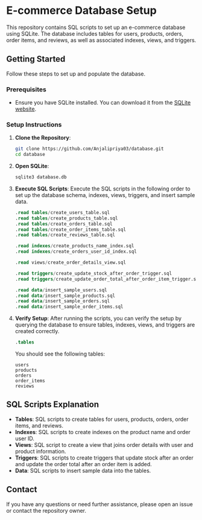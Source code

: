 # E-commerce Database Setup

This repository contains SQL scripts to set up an e-commerce database using SQLite. The database includes tables for users, products, orders, order items, and reviews, as well as associated indexes, views, and triggers.


## Getting Started

Follow these steps to set up and populate the database.

### Prerequisites

- Ensure you have SQLite installed. You can download it from the [SQLite website](https://www.sqlite.org/download.html).

### Setup Instructions

1. **Clone the Repository**:
    ```sh
    git clone https://github.com/Anjalipriya03/database.git
    cd database
    ```

2. **Open SQLite**:
    ```sh
    sqlite3 database.db
    ```

3. **Execute SQL Scripts**:
    Execute the SQL scripts in the following order to set up the database schema, indexes, views, triggers, and insert sample data.

    ```sql
    .read tables/create_users_table.sql
    .read tables/create_products_table.sql
    .read tables/create_orders_table.sql
    .read tables/create_order_items_table.sql
    .read tables/create_reviews_table.sql

    .read indexes/create_products_name_index.sql
    .read indexes/create_orders_user_id_index.sql

    .read views/create_order_details_view.sql

    .read triggers/create_update_stock_after_order_trigger.sql
    .read triggers/create_update_order_total_after_order_item_trigger.sql

    .read data/insert_sample_users.sql
    .read data/insert_sample_products.sql
    .read data/insert_sample_orders.sql
    .read data/insert_sample_order_items.sql
    ```

4. **Verify Setup**:
    After running the scripts, you can verify the setup by querying the database to ensure tables, indexes, views, and triggers are created correctly.

    ```sql
    .tables
    ```

    You should see the following tables:
    ```
    users
    products
    orders
    order_items
    reviews
    ```

## SQL Scripts Explanation

- **Tables**: SQL scripts to create tables for users, products, orders, order items, and reviews.
- **Indexes**: SQL scripts to create indexes on the product name and order user ID.
- **Views**: SQL script to create a view that joins order details with user and product information.
- **Triggers**: SQL scripts to create triggers that update stock after an order and update the order total after an order item is added.
- **Data**: SQL scripts to insert sample data into the tables.

## Contact

If you have any questions or need further assistance, please open an issue or contact the repository owner.



